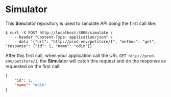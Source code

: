# **Sim**ulator

This **Sim**ulator repository is used to simulate API doing the first call like:

```console
$ curl -X POST http://localhost:3000/simulate \
    --header "Content-Type: application/json" \
    --data '{"url": "http://prod-env/petstore/1", "method": "get", "response": {"id": 1, "name": "odin"}}'
```

After this first call, when your application call the URL `GET http://prod-env/petstore/1`, the **Sim**ulator will catch this request and do the response as requested on the first call:

```json
{
    "id": 1, 
    "name": "odin"
}    
```